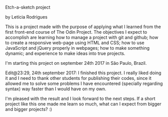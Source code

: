 Etch-a-sketch project

by Letícia Rodrigues

This is a project made with the purpose of applying what I learned from the first front-end course of The Odin Project. The objectives I expect to accomplish are learning how to manage a project with git and github; how to create a responsive web-page using HTML and CSS; how to use JavaScript and jQuery properly in webpages; how to make something dynamic; and experience to make ideas into true projects.

I'm starting this project on september 24th 2017 in São Paulo, Brazil.


Edit@23:29, 24th september 2017: I finished this project. I really liked doing it and I need to thank other students for publishing their codes, since it allowed me to solve some problems I have encountered (specially regarding syntax) way faster than I would have on my own.

I'm pleased with the result and I look forward to the next steps. If a short project like this one made me learn so much, what can I expect from bigger and bigger projects? :)
